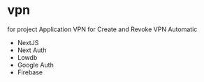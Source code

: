 # vpn
for project
Application VPN for Create and Revoke VPN Automatic 

- NextJS
- Next Auth
- Lowdb
- Google Auth
- Firebase

